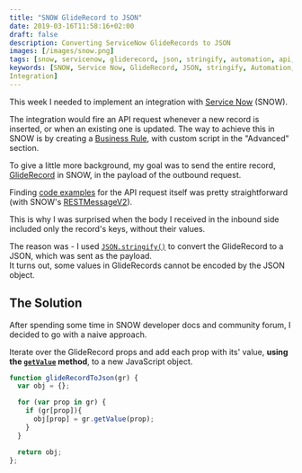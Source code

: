 ```yaml
---
title: "SNOW GlideRecord to JSON"
date: 2019-03-16T11:58:16+02:00
draft: false
description: Converting ServiceNow GlideRecords to JSON
images: [/images/snow.png]
tags: [snow, servicenow, gliderecord, json, stringify, automation, api, business-rule, integration]
keywords: [SNOW, Service Now, GlideRecord, JSON, stringify, Automation, API, Business Rule,
Integration]
---
```

This week I needed to implement an integration with [Service Now](https://www.servicenow.com/) (SNOW).    

The integration would fire an API request whenever a new record is inserted, or when an existing one is updated. The way to achieve this in SNOW is by creating a [Business Rule](https://docs.servicenow.com/bundle/london-application-development/page/script/business-rules/concept/c_BusinessRules.html), with custom script in the "Advanced" section.

To give a little more background, my goal was to send the entire record, [GlideRecord](https://docs.servicenow.com/bundle/jakarta-application-development/page/script/glide-server-apis/concept/c_GlideRecord.html) in SNOW, in the payload of the outbound request.

Finding [code examples](https://docs.servicenow.com/bundle/london-application-development/page/integrate/outbound-rest/concept/c_ScriptingOutboundREST.html) for the API request itself was pretty straightforward (with SNOW's [RESTMessageV2](https://docs.servicenow.com/bundle/geneva-servicenow-platform/page/app-store/dev_portal/API_reference/RESTMessageV2/concept/c_RESTMessageV2API.html)).

This is why I was surprised when the body I received in the inbound side included only the record's
keys, without their values.

The reason was - I used [`JSON.stringify()`]() to convert the GlideRecord to a JSON, which was sent as the payload.    
It turns out, some values in GlideRecords cannot be encoded by the JSON object.

## The Solution

After spending some time in SNOW developer docs and community forum, I decided to go with a naive approach.

Iterate over the GlideRecord props and add each prop with its' value, **using the [`getValue`](https://developer.servicenow.com/app.do#!/api_doc?v=jakarta&id=r_GlideRecord-getValue_String) method**, to a new JavaScript object.

```javascript
function glideRecordToJson(gr) {
  var obj = {};

  for (var prop in gr) {
    if (gr[prop]){
      obj[prop] = gr.getValue(prop);
    }
  }

  return obj;
};
```
